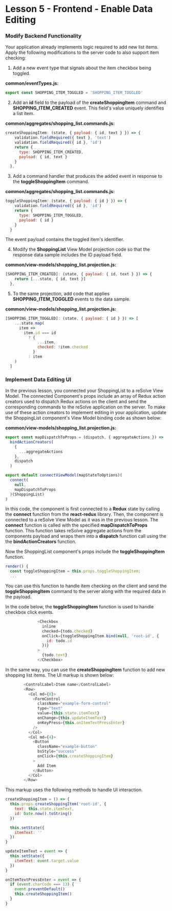 # Lesson 5 - Frontend - Enable Data Editing

### Modify Backend Functionality

Your application already implements logic required to add new list items. Apply the following modifications to the server code to also support item checking:

1. Add a new event type that signals about the item checkbox being toggled.

**common/eventTypes.js:**

<!-- prettier-ignore-start -->
[embedmd]:# (../../examples/shopping-list-tutorial/lesson-5/common/eventTypes.js /export const SHOPPING_ITEM_TOGGLED/ /\n$/)
```js
export const SHOPPING_ITEM_TOGGLED = 'SHOPPING_ITEM_TOGGLED'
```
<!-- prettier-ignore-end -->

2. Add an **id** field to the payload of the **createShoppingItem** command and **SHOPPING_ITEM_CREATED** event. This field's value uniquely identifies a list item.

**common/aggregates/shopping_list.commands.js:**

<!-- prettier-ignore-start -->
[embedmd]:# (../../examples/shopping-list-tutorial/lesson-5/common/aggregates/shopping_list.commands.js /createShoppingItem/   /^[[:blank:]]+\},/)
```js
createShoppingItem: (state, { payload: { id, text } }) => {
    validation.fieldRequired({ text }, 'text')
    validation.fieldRequired({ id }, 'id')
    return {
      type: SHOPPING_ITEM_CREATED,
      payload: { id, text }
    }
  },
```
<!-- prettier-ignore-end -->

3. Add a command handler that produces the added event in response to the **toggleShoppingItem** command.

**common/aggregates/shopping_list.commands.js:**

<!-- prettier-ignore-start -->
[embedmd]:# (../../examples/shopping-list-tutorial/lesson-5/common/aggregates/shopping_list.commands.js /toggleShoppingItem/   /^[[:blank:]]{2}\}/)
```js
toggleShoppingItem: (state, { payload: { id } }) => {
    validation.fieldRequired({ id }, 'id')
    return {
      type: SHOPPING_ITEM_TOGGLED,
      payload: { id }
    }
  }
```
<!-- prettier-ignore-end -->

The event payload contains the toggled item's identifier.

4. Modify the **ShoppingList** View Model projection code so that the response data sample includes the ID payload field.

**common/view-models/shopping_list.projection.js:**

<!-- prettier-ignore-start -->
[embedmd]:# (../../examples/shopping-list-tutorial/lesson-5/common/view-models/shopping_list.projection.js /\[SHOPPING_ITEM_CREATED\]/   /\},/)
```js
[SHOPPING_ITEM_CREATED]: (state, { payload: { id, text } }) => {
    return [...state, { id, text }]
  },
```
<!-- prettier-ignore-end -->

5. To the same projection, add code that applies **SHOPPING_ITEM_TOGGLED** events to the data sample.

**common/view-models/shopping_list.projection.js:**

<!-- prettier-ignore-start -->
[embedmd]:# (../../examples/shopping-list-tutorial/lesson-5/common/view-models/shopping_list.projection.js /\[SHOPPING_ITEM_TOGGLED\]/   /^[[:blank:]]+\]/)
```js
[SHOPPING_ITEM_TOGGLED]: (state, { payload: { id } }) => [
    ...state.map(
      item =>
        item.id === id
          ? {
              ...item,
              checked: !item.checked
            }
          : item
    )
  ]
```
<!-- prettier-ignore-end -->

### Implement Data Editing UI

In the previous lesson, you connected your ShoppingList to a reSolve View Model. The connected Component's props include an array of Redux action creators used to dispatch Redux actions on the client and send the corresponding commands to the reSolve application on the server. To make use of these action creators to implement editing in your application, update the ShoppingList component's View Model binding code as shown below:

**common/view-models/shopping_list.projection.js:**

<!-- prettier-ignore-start -->
[embedmd]:# (../../examples/shopping-list-tutorial/lesson-5/client/containers/ShoppingList.js /export const mapDispatchToProps/   /\n$/)
```js
export const mapDispatchToProps = (dispatch, { aggregateActions }) =>
  bindActionCreators(
    {
      ...aggregateActions
    },
    dispatch
  )

export default connectViewModel(mapStateToOptions)(
  connect(
    null,
    mapDispatchToProps
  )(ShoppingList)
)
```
<!-- prettier-ignore-end -->

In this code, the component is first connected to a **Redux** state by calling the **connect** function from the **react-redux** library. Then, the component is connected to a reSolve View Model as it was in the previous lesson. The **connect** function is called with the specified **mapDispatchToProps** function. This function takes reSolve aggregate actions from the components payload and wraps them into a **dispatch** function call using the the **bindActionCreators** function.

Now the ShoppingList component's props include the **toggleShoppingItem** function.

```js
render() {
  const toggleShoppingItem = this.props.toggleShoppingItem;
  ...
```

You can use this function to handle item checking on the client and send the **toggleShoppingItem** command to the server along with the required data in the payload.

In the code below, the **toggleShoppingItem** function is used to handle checkbox click events.

<!-- prettier-ignore-start -->
[embedmd]:# (../../examples/shopping-list-tutorial/lesson-5/client/containers/ShoppingList.js /^[[:space:]]+\<Checkbox/   /\<\/Checkbox\>/)
```js
              <Checkbox
                inline
                checked={todo.checked}
                onClick={toggleShoppingItem.bind(null, 'root-id', {
                  id: todo.id
                })}
              >
                {todo.text}
              </Checkbox>
```
<!-- prettier-ignore-end -->

In the same way, you can use the **createShoppingItem** function to add new shopping list items. The UI markup is shown below:

<!-- prettier-ignore-start -->
[embedmd]:# (../../examples/shopping-list-tutorial/lesson-5/client/containers/ShoppingList.js /^[[:space:]]+\<ControlLabel\>Item name/   /\<\/Row\>/)
```js
        <ControlLabel>Item name</ControlLabel>
        <Row>
          <Col md={8}>
            <FormControl
              className="example-form-control"
              type="text"
              value={this.state.itemText}
              onChange={this.updateItemText}
              onKeyPress={this.onItemTextPressEnter}
            />
          </Col>
          <Col md={4}>
            <Button
              className="example-button"
              bsStyle="success"
              onClick={this.createShoppingItem}
            >
              Add Item
            </Button>
          </Col>
        </Row>
```
<!-- prettier-ignore-end -->

This markup uses the following methods to handle UI interaction.

```js
createShoppingItem = () => {
  this.props.createShoppingItem('root-id', {
    text: this.state.itemText,
    id: Date.now().toString()
  })

  this.setState({
    itemText: ''
  })
}

updateItemText = event => {
  this.setState({
    itemText: event.target.value
  })
}

onItemTextPressEnter = event => {
  if (event.charCode === 13) {
    event.preventDefault()
    this.createShoppingItem()
  }
}
```
